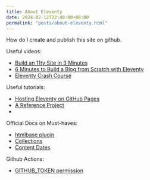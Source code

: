 ```yaml
---
title: About Eleventy
date: 2024-02-12T22:46:00+08:00
permalink: "posts/about-eleventy.html"
---
```


How do I create and publish this site on github.

Useful videos:

- [Build an 11ty Site in 3 Minutes](https://www.youtube.com/watch?v=BKdQEXqfFA0)
- [6 Minutes to Build a Blog from Scratch with Eleventy](https://www.youtube.com/watch?v=kzf9A9tkkl4)
- [Eleventy Crash Course](https://www.youtube.com/watch?v=uzM5lETc6Sg)

Useful tutorials:

- [Hosting Eleventy on GitHub Pages](https://quinndombrowski.com/blog/2022/05/07/hosting-eleventy-on-github-pages/)
- [A Reference Project](https://github.com/quinnanya/quinnanya.github.io/blob/main/.github/workflows/build.yml)
- 

Official Docs on Must-haves:

- [htmlbase plugin](https://www.11ty.dev/docs/plugins/html-base/)
- [Collections](https://www.11ty.dev/docs/collections/#collection-item-data-structure)
- [Content Dates](https://www.11ty.dev/docs/dates/)

Github Actions:

- [GITHUB_TOKEN permission](https://docs.github.com/en/repositories/managing-your-repositorys-settings-and-features/enabling-features-for-your-repository/managing-github-actions-settings-for-a-repository)